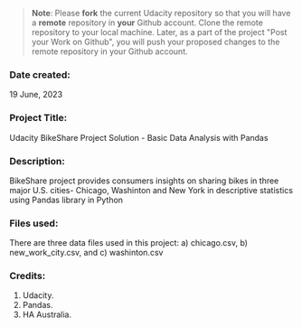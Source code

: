 >**Note**: Please **fork** the current Udacity repository so that you will have a **remote** repository in **your** Github account. Clone the remote repository to your local machine. Later, as a part of the project "Post your Work on Github", you will push your proposed changes to the remote repository in your Github account.

### Date created: 
19 June, 2023

### Project Title: 
Udacity BikeShare Project Solution - Basic Data Analysis with Pandas

### Description: 
BikeShare project provides consumers insights on sharing bikes in three major U.S. cities- Chicago, Washinton and New York 
in descriptive statistics using Pandas library in Python

### Files used:
There are three data files used in this project: 
a) chicago.csv, 
b) new_work_city.csv, and 
c) washinton.csv

### Credits:
1. Udacity.
2. Pandas.
3. HA Australia.